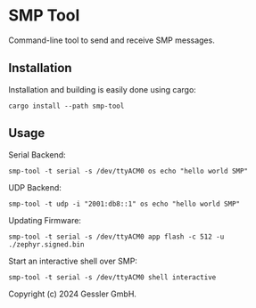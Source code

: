 # SMP Tool
Command-line tool to send and receive SMP messages.


## Installation
Installation and building is easily done using cargo:
```shell
cargo install --path smp-tool
```

## Usage
Serial Backend:
```shell
smp-tool -t serial -s /dev/ttyACM0 os echo "hello world SMP"
```

UDP Backend:
```shell
smp-tool -t udp -i "2001:db8::1" os echo "hello world SMP"
```

Updating Firmware:
```shell
smp-tool -t serial -s /dev/ttyACM0 app flash -c 512 -u ./zephyr.signed.bin
```

Start an interactive shell over SMP:
```shell
smp-tool -t serial -s /dev/ttyACM0 shell interactive
```




Copyright (c) 2024 Gessler GmbH.